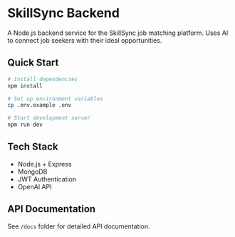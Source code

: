 # SkillSync Backend

A Node.js backend service for the SkillSync job matching platform. Uses AI to connect job seekers with their ideal opportunities.

## Quick Start

```bash
# Install dependencies
npm install

# Set up environment variables
cp .env.example .env

# Start development server
npm run dev
```

## Tech Stack
- Node.js + Express
- MongoDB
- JWT Authentication
- OpenAI API

## API Documentation
See `/docs` folder for detailed API documentation. 